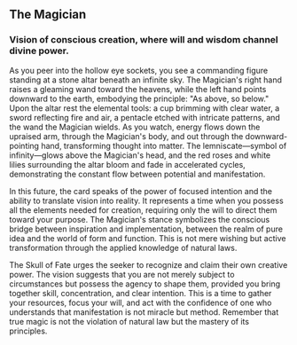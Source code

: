 ## The Magician
### Vision of conscious creation, where will and wisdom channel divine power.

As you peer into the hollow eye sockets, you see a commanding figure standing at a stone altar beneath an infinite sky. The Magician's right hand raises a gleaming wand toward the heavens, while the left hand points downward to the earth, embodying the principle: "As above, so below." Upon the altar rest the elemental tools: a cup brimming with clear water, a sword reflecting fire and air, a pentacle etched with intricate patterns, and the wand the Magician wields. As you watch, energy flows down the upraised arm, through the Magician's body, and out through the downward-pointing hand, transforming thought into matter. The lemniscate—symbol of infinity—glows above the Magician's head, and the red roses and white lilies surrounding the altar bloom and fade in accelerated cycles, demonstrating the constant flow between potential and manifestation.

In this future, the card speaks of the power of focused intention and the ability to translate vision into reality. It represents a time when you possess all the elements needed for creation, requiring only the will to direct them toward your purpose. The Magician's stance symbolizes the conscious bridge between inspiration and implementation, between the realm of pure idea and the world of form and function. This is not mere wishing but active transformation through the applied knowledge of natural laws.

The Skull of Fate urges the seeker to recognize and claim their own creative power. The vision suggests that you are not merely subject to circumstances but possess the agency to shape them, provided you bring together skill, concentration, and clear intention. This is a time to gather your resources, focus your will, and act with the confidence of one who understands that manifestation is not miracle but method. Remember that true magic is not the violation of natural law but the mastery of its principles.